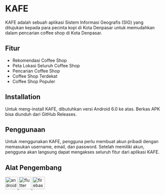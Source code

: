 <h1>KAFE</h1>
KAFE adalah sebuah aplikasi Sistem Informasi Geografis (SIG) yang ditujukan kepada para pecinta kopi di Kota Denpasar untuk memudahkan dalam pencarian coffee shop di Kota Denpasar.

<h2>Fitur</h2>
<ul>
  <li>Rekomendasi Coffee Shop</li>
  <li>Peta Lokasi Seluruh Coffee Shop</li>
  <li>Pencarian Coffee Shop</li>
  <li>Coffee Shop Terdekat</li>
  <li>Coffee Shop Populer</li>
</ul>

<h2>Installation</h2>
Untuk meng-install KAFE, dibutuhkan versi Android 6.0 ke atas. Berkas APK bisa diunduh dari GitHub Releases.

<h2>Penggunaan</h2>
Untuk menggunakan KAFE, pengguna perlu membuat akun pribadi dengan memasukan username, email, dan password. Setelah memiliki akun, pengguna akan langsung dapat mengakses seluruh fitur dari aplikasi KAFE.

<h2>Alat Pengembang</h2>
<p align="left"> 
  <a href="https://developer.android.com/studio" target="_blank" rel="noreferrer"> 
    <img src="https://upload.wikimedia.org/wikipedia/commons/thumb/c/c1/Android_Studio_icon_%282023%29.svg/1200px-Android_Studio_icon_%282023%29.svg.png" alt="android" width="40" height="40"/> 
  </a>
  <a href="https://flutter.dev" target="_blank" rel="noreferrer">
    <img src="https://upload.wikimedia.org/wikipedia/commons/1/17/Google-flutter-logo.png" alt="flutter" width="40" height="40"/>
  </a>
  <a href="https://firebase.google.com/" target="_blank" rel="noreferrer">
    <img src="https://www.vectorlogo.zone/logos/firebase/firebase-icon.svg" alt="firebase" width="40" height="40"/>
  </a>
</p>


